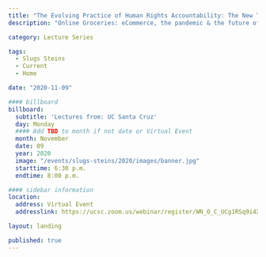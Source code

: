 ```yaml
---
title: "The Evolving Practice of Human Rights Accountability: The New Terrain for Justice"
description: "Online Groceries: eCommerce, the pandemic & the future of work in retail food"

category: Lecture Series

tags:
  - Slugs Steins
  - Current
  - Home

date: "2020-11-09"

#### billboard
billboard:
  subtitle: 'Lectures from: UC Santa Cruz'
  day: Monday
  #### Add TBD to month if not date or Virtual Event
  month: November
  date: 09
  year: 2020
  image: "/events/slugs-steins/2020/images/banner.jpg"
  starttime: 6:30 p.m.
  endtime: 8:00 p.m.

#### sidebar information
location:
  address: Virtual Event
  addresslink: https://ucsc.zoom.us/webinar/register/WN_O_C_UCg1RSq9i4Xj1fO4YQ

layout: landing

published: true
---
```




